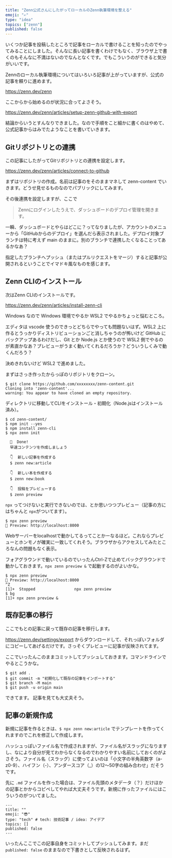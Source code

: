 ```yaml
---
title: "Zenn公式さんにしたがってローカルのZenn執筆環境を整える"
emoji: "✍️"
type: "idea"
topics: ["zenn"]
published: false
---
```


いくつか記事を投稿したところで記事をローカルで書けることを知ったのでやってみることにしました。そんなに長い記事を書くわけでもなく、ブラウザ上で書くのもそんなに不満はないのでなんとなくです。でもこういうのができると気分がいいです。

Zennのローカル執筆環境についてはいろいろ記事が上がっていますが、公式の記事を頼りに進めます。

https://zenn.dev/zenn

ここからから始めるのが状況に合ってよさそう。

https://zenn.dev/zenn/articles/setup-zenn-github-with-export

結論からいうとすんなりできました。なので手順をこと細かに書くのはやめて、公式記事からはみでたようなことを書いていきます。

## Gitリポジトリとの連携

この記事にしたがってGitリポジトリとの連携を設定します。

https://zenn.dev/zenn/articles/connect-to-github

まずはリポジトリの作成。名前は記事のをそのままマネして zenn-content でいきます。どうせ見せるものなのでパブリックにしてみます。

その後連携を設定しますが、ここで

> Zennにログインしたうえで、ダッシュボードのデプロイ管理を開きます。

一瞬、ダッシュボードとやらはどこに？ってなりましたが、アカウントのメニューから「GitHubからのデプロイ」を選んだら表示されました。デプロイ対象ブランチは特に考えず main のままに。別のブランチで連携したくなることってあるかなあ？

指定したブランチへプッシュ（またはプルリクエストをマージ）すると記事が公開されるということでイマドキ風なものを感じます。

## Zenn CLIのインストール

次はZenn CLIのインストールです。

https://zenn.dev/zenn/articles/install-zenn-cli

Windows なので Windows 環境でやるか WSL2 でやるかちょっと悩むところ。

エディタは vscode 使うのできっとどちらでやっても問題ないはず。WSL2 上に作るとうっかりディストリビューションごと消しちゃうのが怖いけど GitHub にバックアップあるわけだし、Git とか Node.js とか使うので WSL2 側でやるのが素直かなあ？プレビューがうまく動いてくれるだろうか？どういうしくみで動くんだろう？

決めきれないけど WSL2 で進めました。

まずはさっき作ったからっぽのリポジトリをクローン。

```
$ git clone https://github.com/xxxxxxxx/zenn-content.git
Cloning into 'zenn-content'...
warning: You appear to have cloned an empty repository.
```

ディレクトリに移動してCLIをインストール・初期化（Node.jsはインストール済み）。

```
$ cd zenn-content/
$ npm init --yes
$ npm install zenn-cli
$ npx zenn init

  🎉  Done!
  早速コンテンツを作成しましょう

  👇  新しい記事を作成する
  $ zenn new:article

  👇  新しい本を作成する
  $ zenn new:book

  👇  投稿をプレビューする
  $ zenn preview
```

`npx` ってつけないと実行できないのでは、とか思いつつプレビュー（記事の方にはちゃんと `npx`がついてます）。

```
$ npx zenn preview
👀 Preview: http://localhost:8000
```

Webサーバーをlocalhostで動かしてるってことかーなるほど。これならプレビューとホンモノが確実に一致してくれそう。ブラウザからアクセスしてみたところなんの問題もなく表示。

フォアグラウンドで動いているのでいったんCtrl-Zで止めてバックグラウンドで動かしておきます。`npx zenn preview &` で起動するのがよいかな。

```
$ npx zenn preview
👀 Preview: http://localhost:8000
^Z
[1]+  Stopped                 npx zenn preview
$ bg
[1]+ npx zenn preview &
```

## 既存記事の移行

ここでもとの記事に戻って既存の記事を移行します。

https://zenn.dev/settings/export からダウンロードして、それっぽいフォルダにコピーしてあげるだけです。さっそくプレビューに記事が反映されてます。

ここでいったんこのままコミットしてプッシュしておきます。コマンドラインでやるとこうかな。

```
$ git add .
$ git commit -m "初期化して既存の記事をインポートする"
$ git branch -M main
$ git push -u origin main
```

できてます。
記事を見ても大丈夫そう。

## 記事の新規作成

新規に記事を作るときは、`$ npx zenn new:article` でテンプレートを作ってくれますのでこれを修正して作成します。

ハッシュっぽいファイル名で作成されますが、ファイル名がスラッグになりますし、なにより自分が見てわからなくなるのでわかりやすい名前にしておくのがよさそう。ファイル名（スラッグ）に使ってよいのは「小文字の半角英数字（a-z0-9）、ハイフン（-）、アンダースコア（_）の12〜50字の組み合わせ」だそうです。

先に `.md` ファイルを作った場合は、ファイル先頭のメタデータ（？）だけほかの記事とかからコピペしてやれば大丈夫そうです。新規に作ったファイルにはこういうのがついてました。

```
---
title: ""
emoji: "😎"
type: "tech" # tech: 技術記事 / idea: アイデア
topics: []
published: false
---
```

いったんここでこの記事自身をコミットしてプッシュしてみます。まだ `published: false` のままなので下書きとして反映されるはず。